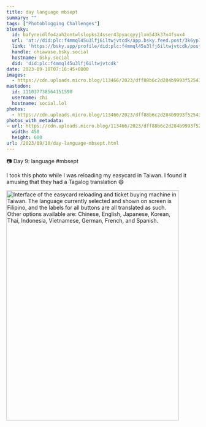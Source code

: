 ```yaml
---
title: day language mbsept
summary: ""
tags: ["Photoblogging Challenges"]
bluesky:
  id: bafyreidlfo4zah2ontwlslopks24sser43pyacgyyjlxm543k37n4fsux4
  url: 'at://did:plc:f4mmql45u3lfj6iltwjvtcdk/app.bsky.feed.post/3k6yp7ju2452h'
  link: 'https://bsky.app/profile/did:plc:f4mmql45u3lfj6iltwjvtcdk/post/3k6yp7ju2452h'
  handle: chiawase.bsky.social
  hostname: bsky.social
  did: 'did:plc:f4mmql45u3lfj6iltwjvtcdk'
date: 2023-09-10T07:16:45+0800
images:
  - https://cdn.uploads.micro.blog/113466/2023/dff88b6c2d284b9993f52543f9fe5144.jpg
mastodon:
  id: 111037738564151590
  username: chi
  hostname: social.lol
photos:
  - https://cdn.uploads.micro.blog/113466/2023/dff88b6c2d284b9993f52543f9fe5144.jpg
photos_with_metadata:
- url: https://cdn.uploads.micro.blog/113466/2023/dff88b6c2d284b9993f52543f9fe5144.jpg
  width: 450
  height: 600
url: /2023/09/10/day-language-mbsept.html
---
```


📷 Day 9: language #mbsept

I took this photo while I was reloading my easycard in Taiwan. I found it amusing that they had a Tagalog translation 😄

<img src="uploads/2023/dff88b6c2d284b9993f52543f9fe5144.jpg" width="450" height="600" alt="Interface of the easycard reloading and ticket buying machine in Taiwan. The language currently selected and shown on screen is Filipino, and the labels for all buttons are all translated as such. Other options available are: Chinese, English, Japanese, Korean, Thai, Indonesia, Vietnamese, German, French, and Spanish.">
